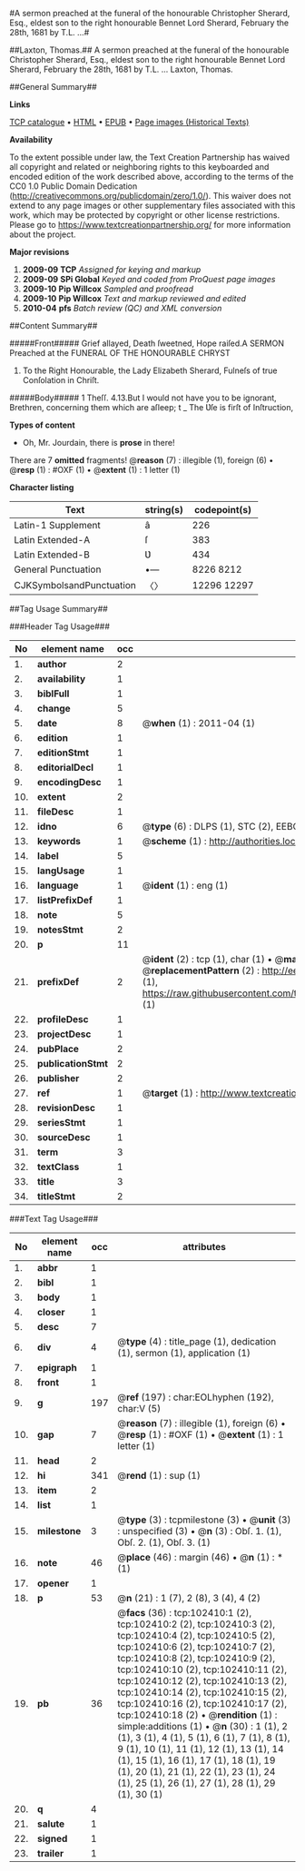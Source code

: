 #A sermon preached at the funeral of the honourable Christopher Sherard, Esq., eldest son to the right honourable Bennet Lord Sherard, February the 28th, 1681 by T.L. ...#

##Laxton, Thomas.##
A sermon preached at the funeral of the honourable Christopher Sherard, Esq., eldest son to the right honourable Bennet Lord Sherard, February the 28th, 1681 by T.L. ...
Laxton, Thomas.

##General Summary##

**Links**

[TCP catalogue](http://www.ota.ox.ac.uk/tcp/)  • 
[HTML](http://tei.it.ox.ac.uk/tcp/Texts-HTML/free/A49/A49830.html)  • 
[EPUB](http://tei.it.ox.ac.uk/tcp/Texts-EPUB/free/A49/A49830.epub) • 
[Page images (Historical Texts)](https://historicaltexts.jisc.ac.uk/eebo-14471871e)

**Availability**

To the extent possible under law, the Text Creation Partnership has waived all copyright and related or neighboring rights to this keyboarded and encoded edition of the work described above, according to the terms of the CC0 1.0 Public Domain Dedication (http://creativecommons.org/publicdomain/zero/1.0/). This waiver does not extend to any page images or other supplementary files associated with this work, which may be protected by copyright or other license restrictions. Please go to https://www.textcreationpartnership.org/ for more information about the project.

**Major revisions**

1. __2009-09__ __TCP__ *Assigned for keying and markup*
1. __2009-09__ __SPi Global__ *Keyed and coded from ProQuest page images*
1. __2009-10__ __Pip Willcox__ *Sampled and proofread*
1. __2009-10__ __Pip Willcox__ *Text and markup reviewed and edited*
1. __2010-04__ __pfs__ *Batch review (QC) and XML conversion*

##Content Summary##

#####Front#####
Grief allayed, Death ſweetned, Hope raiſed.A SERMON Preached at the FUNERAL OF THE HONOURABLE CHRYST
1. To the Right Honourable, the Lady Elizabeth Sherard,
Fulneſs of true Conſolation in Chriſt.

#####Body#####
1 Theſſ. 4.13.But I would not have you to be ignorant, Brethren, concerning
them which are aſleep; t
    _ The Ʋſe is firſt of
Inſtruction,

**Types of content**

  * Oh, Mr. Jourdain, there is **prose** in there!

There are 7 **omitted** fragments! 
 @__reason__ (7) : illegible (1), foreign (6)  •  @__resp__ (1) : #OXF (1)  •  @__extent__ (1) : 1 letter (1)

**Character listing**


|Text|string(s)|codepoint(s)|
|---|---|---|
|Latin-1 Supplement|â|226|
|Latin Extended-A|ſ|383|
|Latin Extended-B|Ʋ|434|
|General Punctuation|•—|8226 8212|
|CJKSymbolsandPunctuation|〈〉|12296 12297|

##Tag Usage Summary##

###Header Tag Usage###

|No|element name|occ|attributes|
|---|---|---|---|
|1.|__author__|2||
|2.|__availability__|1||
|3.|__biblFull__|1||
|4.|__change__|5||
|5.|__date__|8| @__when__ (1) : 2011-04 (1)|
|6.|__edition__|1||
|7.|__editionStmt__|1||
|8.|__editorialDecl__|1||
|9.|__encodingDesc__|1||
|10.|__extent__|2||
|11.|__fileDesc__|1||
|12.|__idno__|6| @__type__ (6) : DLPS (1), STC (2), EEBO-CITATION (1), OCLC (1), VID (1)|
|13.|__keywords__|1| @__scheme__ (1) : http://authorities.loc.gov/ (1)|
|14.|__label__|5||
|15.|__langUsage__|1||
|16.|__language__|1| @__ident__ (1) : eng (1)|
|17.|__listPrefixDef__|1||
|18.|__note__|5||
|19.|__notesStmt__|2||
|20.|__p__|11||
|21.|__prefixDef__|2| @__ident__ (2) : tcp (1), char (1)  •  @__matchPattern__ (2) : ([0-9\-]+):([0-9IVX]+) (1), (.+) (1)  •  @__replacementPattern__ (2) : http://eebo.chadwyck.com/downloadtiff?vid=$1&page=$2 (1), https://raw.githubusercontent.com/textcreationpartnership/Texts/master/tcpchars.xml#$1 (1)|
|22.|__profileDesc__|1||
|23.|__projectDesc__|1||
|24.|__pubPlace__|2||
|25.|__publicationStmt__|2||
|26.|__publisher__|2||
|27.|__ref__|1| @__target__ (1) : http://www.textcreationpartnership.org/docs/. (1)|
|28.|__revisionDesc__|1||
|29.|__seriesStmt__|1||
|30.|__sourceDesc__|1||
|31.|__term__|3||
|32.|__textClass__|1||
|33.|__title__|3||
|34.|__titleStmt__|2||


###Text Tag Usage###

|No|element name|occ|attributes|
|---|---|---|---|
|1.|__abbr__|1||
|2.|__bibl__|1||
|3.|__body__|1||
|4.|__closer__|1||
|5.|__desc__|7||
|6.|__div__|4| @__type__ (4) : title_page (1), dedication (1), sermon (1), application (1)|
|7.|__epigraph__|1||
|8.|__front__|1||
|9.|__g__|197| @__ref__ (197) : char:EOLhyphen (192), char:V (5)|
|10.|__gap__|7| @__reason__ (7) : illegible (1), foreign (6)  •  @__resp__ (1) : #OXF (1)  •  @__extent__ (1) : 1 letter (1)|
|11.|__head__|2||
|12.|__hi__|341| @__rend__ (1) : sup (1)|
|13.|__item__|2||
|14.|__list__|1||
|15.|__milestone__|3| @__type__ (3) : tcpmilestone (3)  •  @__unit__ (3) : unspecified (3)  •  @__n__ (3) : Obſ. 1. (1), Obſ. 2. (1), Obſ. 3. (1)|
|16.|__note__|46| @__place__ (46) : margin (46)  •  @__n__ (1) : * (1)|
|17.|__opener__|1||
|18.|__p__|53| @__n__ (21) : 1 (7), 2 (8), 3 (4), 4 (2)|
|19.|__pb__|36| @__facs__ (36) : tcp:102410:1 (2), tcp:102410:2 (2), tcp:102410:3 (2), tcp:102410:4 (2), tcp:102410:5 (2), tcp:102410:6 (2), tcp:102410:7 (2), tcp:102410:8 (2), tcp:102410:9 (2), tcp:102410:10 (2), tcp:102410:11 (2), tcp:102410:12 (2), tcp:102410:13 (2), tcp:102410:14 (2), tcp:102410:15 (2), tcp:102410:16 (2), tcp:102410:17 (2), tcp:102410:18 (2)  •  @__rendition__ (1) : simple:additions (1)  •  @__n__ (30) : 1 (1), 2 (1), 3 (1), 4 (1), 5 (1), 6 (1), 7 (1), 8 (1), 9 (1), 10 (1), 11 (1), 12 (1), 13 (1), 14 (1), 15 (1), 16 (1), 17 (1), 18 (1), 19 (1), 20 (1), 21 (1), 22 (1), 23 (1), 24 (1), 25 (1), 26 (1), 27 (1), 28 (1), 29 (1), 30 (1)|
|20.|__q__|4||
|21.|__salute__|1||
|22.|__signed__|1||
|23.|__trailer__|1||
